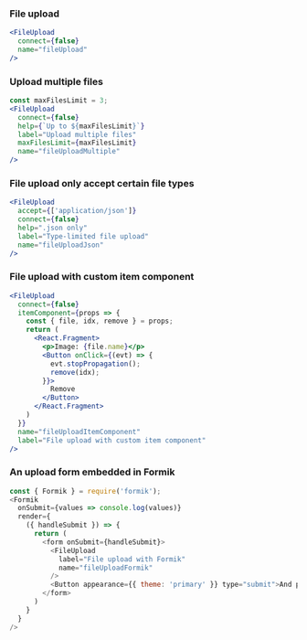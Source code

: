 ### File upload

```jsx
<FileUpload
  connect={false}
  name="fileUpload"
/>
```

### Upload multiple files

```jsx
const maxFilesLimit = 3;
<FileUpload
  connect={false}
  help={`Up to ${maxFilesLimit}`}
  label="Upload multiple files"
  maxFilesLimit={maxFilesLimit}
  name="fileUploadMultiple"
/>
```

### File upload only accept certain file types

```jsx
<FileUpload
  accept={['application/json']}
  connect={false}
  help=".json only"
  label="Type-limited file upload"
  name="fileUploadJson"
/>
```

### File upload with custom item component

```jsx
<FileUpload
  connect={false}
  itemComponent={props => {
    const { file, idx, remove } = props;
    return (
      <React.Fragment>
        <p>Image: {file.name}</p>
        <Button onClick={(evt) => {
          evt.stopPropagation();
          remove(idx);
        }}>
          Remove
        </Button>
      </React.Fragment>
    )
  }}
  name="fileUploadItemComponent"
  label="File upload with custom item component"
/>
```

### An upload form embedded in Formik

```js
const { Formik } = require('formik');
<Formik
  onSubmit={values => console.log(values)}
  render={
    ({ handleSubmit }) => {
      return (
        <form onSubmit={handleSubmit}>
          <FileUpload 
            label="File upload with Formik" 
            name="fileUploadFormik"
          />
          <Button appearance={{ theme: 'primary' }} type="submit">And press me</Button>
        </form>
      )
    }
  }
/>
```
